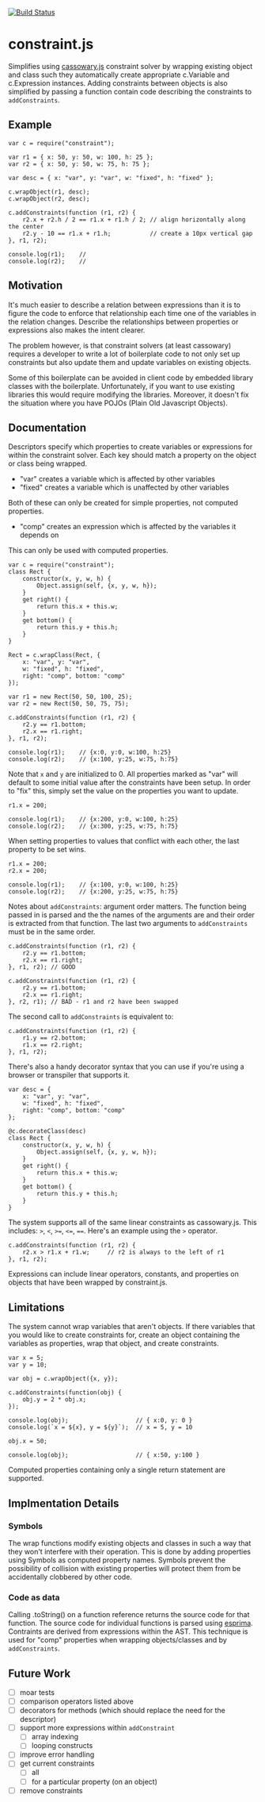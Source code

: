 [![Build Status](https://travis-ci.org/kevinb7/constraint.js.svg?branch=master)](https://travis-ci.org/kevinb7/constraint.js)
# constraint.js

Simplifies using [cassowary.js](https://github.com/slightlyoff/cassowary.js/)
constraint solver by wrapping existing object and class such they automatically 
create appropriate c.Variable and c.Expression instances.  Adding constraints 
between objects is also simplified by passing a function contain code describing 
the constraints to ```addConstraints```.

## Example
    var c = require("constraint");
    
    var r1 = { x: 50, y: 50, w: 100, h: 25 };
    var r2 = { x: 50, y: 50, w: 75, h: 75 };
    
    var desc = { x: "var", y: "var", w: "fixed", h: "fixed" };
    
    c.wrapObject(r1, desc);
    c.wrapObject(r2, desc);
    
    c.addConstraints(function (r1, r2) {
        r2.x + r2.h / 2 == r1.x + r1.h / 2; // align horizontally along the center
        r2.y - 10 == r1.x + r1.h;           // create a 10px vertical gap
    }, r1, r2);
        
    console.log(r1);    // 
    console.log(r2);    //

## Motivation

It's much easier to describe a relation between expressions than it is to 
figure the code to enforce that relationship each time one of the variables in 
the relation changes.  Describe the relationships between properties or 
expressions also makes the intent clearer.

The problem however, is that constraint solvers (at least cassowary) requires
a developer to write a lot of boilerplate code to not only set up constraints
but also update them and update variables on existing objects.

Some of this boilerplate can be avoided in client code by embedded library
classes with the boilerplate.  Unfortunately, if you want to use existing 
libraries this would require modifying the libraries.  Moreover, it doesn't
fix the situation where you have POJOs (Plain Old Javascript Objects).

## Documentation

Descriptors specify which properties to create variables or expressions for 
within the constraint solver.  Each key should match a property on the object
or class being wrapped.
  
- "var" creates a variable which is affected by other variables
- "fixed" creates a variable which is unaffected by other variables

Both of these can only be created for simple properties, not computed properties.

- "comp" creates an expression which is affected by the variables it depends on

This can only be used with computed properties.

    var c = require("constraint");
    class Rect {
        constructor(x, y, w, h) {
            Object.assign(self, {x, y, w, h});
        }
        get right() {
            return this.x + this.w;
        }
        get bottom() {
            return this.y + this.h;
        }
    }

    Rect = c.wrapClass(Rect, { 
        x: "var", y: "var", 
        w: "fixed", h: "fixed", 
        right: "comp", bottom: "comp" 
    });
    
    var r1 = new Rect(50, 50, 100, 25);
    var r2 = new Rect(50, 50, 75, 75);
    
    c.addConstraints(function (r1, r2) {
        r2.y == r1.bottom;
        r2.x == r1.right;
    }, r1, r2);
    
    console.log(r1);    // {x:0, y:0, w:100, h:25}
    console.log(r2);    // {x:100, y:25, w:75, h:75}
    
Note that `x` and `y` are initialized to 0.  All properties marked as "var" will
default to some initial value after the constraints have been setup.  In order
to "fix" this, simply set the value on the properties you want to update.

    r1.x = 200;
    
    console.log(r1);    // {x:200, y:0, w:100, h:25}
    console.log(r2);    // {x:300, y:25, w:75, h:75}
    
When setting properties to values that conflict with each other, the last 
property to be set wins.

    r1.x = 200;
    r2.x = 200;
        
    console.log(r1);    // {x:100, y:0, w:100, h:25}
    console.log(r2);    // {x:200, y:25, w:75, h:75}

Notes about `addConstraints`: argument order matters.  The function being 
passed in is parsed and the the names of the arguments are and their order is
extracted from that function.  The last two arguments to `addConstraints` 
must be in the same order.

    c.addConstraints(function (r1, r2) {
        r2.y == r1.bottom;
        r2.x == r1.right;
    }, r1, r2); // GOOD
    
    c.addConstraints(function (r1, r2) {
        r2.y == r1.bottom;
        r2.x == r1.right;
    }, r2, r1); // BAD - r1 and r2 have been swapped
    
The second call to `addConstraints` is equivalent to:

    c.addConstraints(function (r1, r2) {
        r1.y == r2.bottom;
        r1.x == r2.right;
    }, r1, r2);
    
There's also a handy decorator syntax that you can use if you're using a browser
or transpiler that supports it.

    var desc = { 
        x: "var", y: "var", 
        w: "fixed", h: "fixed", 
        right: "comp", bottom: "comp" 
    };
    
    @c.decorateClass(desc)
    class Rect {
        constructor(x, y, w, h) {
            Object.assign(self, {x, y, w, h});
        }
        get right() {
            return this.x + this.w;
        }
        get bottom() {
            return this.y + this.h;
        }
    }

The system supports all of the same linear constraints as cassowary.js.  This
includes: `>`, `<`, `>=`, `<=`, `==`.  Here's an example using the `>` operator.

    c.addConstraints(function (r1, r2) {
        r2.x > r1.x + r1.w;     // r2 is always to the left of r1
    }, r1, r2);
    
Expressions can include linear operators, constants, and properties on objects
that have been wrapped by constraint.js.  

## Limitations

The system cannot wrap variables that aren't objects.  If there variables that
you would like to create constraints for, create an object containing the 
variables as properties, wrap that object, and create constraints.

    var x = 5;
    var y = 10;
    
    var obj = c.wrapObject({x, y});
    
    c.addConstraints(function(obj) {
        obj.y = 2 * obj.x;
    });
    
    console.log(obj);                   // { x:0, y: 0 }
    console.log(`x = ${x}, y = ${y}`);  // x = 5, y = 10
    
    obj.x = 50;
    
    console.log(obj);                   // { x:50, y:100 }
    
Computed properties containing only a single return statement are supported.
    
## Implmentation Details

### Symbols

The wrap functions modify existing objects and classes in such a way that they
won't interfere with their operation.  This is done by adding properties using
Symbols as computed property names.  Symbols prevent the possibility of 
collision with existing properties will protect them from be accidentally 
clobbered by other code.

### Code as data

Calling .toString() on a function reference returns the source code for that
function.  The source code for individual functions is parsed using [esprima](https://github.com/ariya/esprima).
Contraints are derived from expressions within the AST.  This technique is used
for "comp" properties when wrapping objects/classes and by `addConstraints`.

## Future Work

- [ ] moar tests
- [ ] comparison operators listed above
- [ ] decorators for methods (which should replace the need for the descriptor)
- [ ] support more expressions within `addConstraint`
  - [ ] array indexing
  - [ ] looping constructs
- [ ] improve error handling
- [ ] get current constraints
  - [ ] all
  - [ ] for a particular property (on an object)
- [ ] remove constraints
